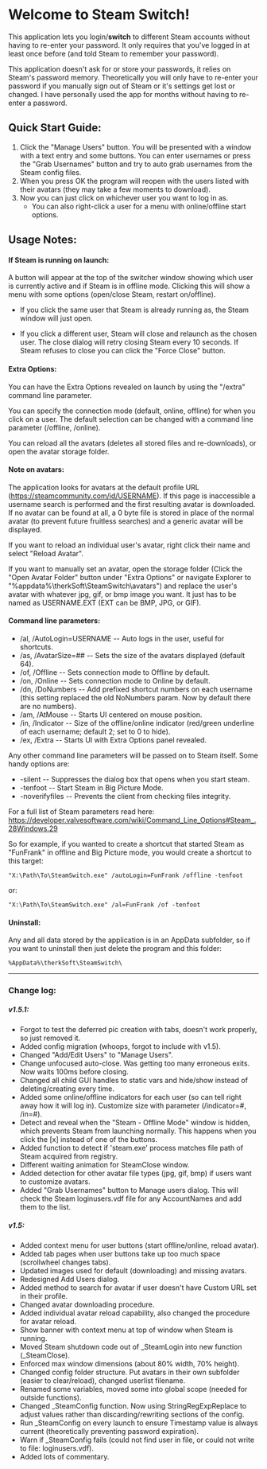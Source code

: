 # Welcome to Steam Switch!

This application lets you login/**switch** to different Steam accounts without having to re-enter your password. It only requires that you've logged in at least once before (and told Steam to remember your password).

This application doesn't ask for or store your passwords, it relies on Steam's password memory. Theoretically you will only have to re-enter your password if you manually sign out of Steam or it's settings get lost or changed. I have personally used the app for months without having to re-enter a password.

## Quick Start Guide:

1. Click the "Manage Users" button. You will be presented with a window with a text entry and some buttons. You can enter usernames or press the "Grab Usernames" button and try to auto grab usernames from the Steam config files.
2. When you press OK the program will reopen with the users listed with their avatars (they may take a few moments to download).
3. Now you can just click on whichever user you want to log in as.
	- You can also right-click a user for a menu with online/offline start options.

## Usage Notes:

#### If Steam is running on launch:
A button will appear at the top of the switcher window showing which user is currently active and if Steam is in offline mode. Clicking this will show a menu with some options (open/close Steam, restart on/offline).

- If you click the same user that Steam is already running as, the Steam window will just open.

- If you click a different user, Steam will close and relaunch as the chosen user. The close dialog will retry closing Steam every 10 seconds. If Steam refuses to close you can click the "Force Close" button.

#### Extra Options:
You can have the Extra Options revealed on launch by using the "/extra" command line parameter.

You can specify the connection mode (default, online, offline) for when you click on a user. The default selection can be changed with a command line parameter (/offline, /online).

You can reload all the avatars (deletes all stored files and re-downloads), or open the avatar storage folder.

#### Note on avatars:
The application looks for avatars at the default profile URL (https://steamcommunity.com/id/USERNAME). If this page is inaccessible a username search is performed and the first resulting avatar is downloaded. If no avatar can be found at all, a 0 byte file is stored in place of the normal avatar (to prevent future fruitless searches) and a generic avatar will be displayed.

If you want to reload an individual user's avatar, right click their name and select "Reload Avatar".

If you want to manually set an avatar, open the storage folder (Click the "Open Avatar Folder" button under "Extra Options" or navigate Explorer to "%appdata%\therkSoft\SteamSwitch\avatars") and replace the user's avatar with whatever jpg, gif, or bmp image you want. It just has to be named as USERNAME.EXT (EXT can be BMP, JPG, or GIF).

#### Command line parameters:
- /al, /AutoLogin=USERNAME -- Auto logs in the user, useful for shortcuts.
- /as, /AvatarSize=## -- Sets the size of the avatars displayed (default 64).
- /of, /Offline -- Sets connection mode to Offline by default.
- /on, /Online -- Sets connection mode to Online by default.
- /dn, /DoNumbers -- Add prefixed shortcut numbers on each username (this setting replaced the old NoNumbers param. Now by default there are no numbers).
- /am, /AtMouse -- Starts UI centered on mouse position.
- /in, /Indicator -- Size of the offline/online indicator (red/green underline of each username; default 2; set to 0 to hide).
- /ex, /Extra -- Starts UI with Extra Options panel revealed.

Any other command line parameters will be passed on to Steam itself. Some handy options are:
* -silent -- Suppresses the dialog box that opens when you start steam.
* -tenfoot -- Start Steam in Big Picture Mode.
* -noverifyfiles -- Prevents the client from checking files integrity.

For a full list of Steam parameters read here: https://developer.valvesoftware.com/wiki/Command_Line_Options#Steam_.28Windows.29

So for example, if you wanted to create a shortcut that started Steam as "FunFrank" in offline and Big Picture mode, you would create a shortcut to this target:
```
"X:\Path\To\SteamSwitch.exe" /autoLogin=FunFrank /offline -tenfoot
```
or:
```
"X:\Path\To\SteamSwitch.exe" /al=FunFrank /of -tenfoot
```

#### Uninstall:
Any and all data stored by the application is in an AppData subfolder, so if you want to uninstall then just delete the program and this folder:
```
%AppData%\therkSoft\SteamSwitch\
```

------------------------------------------------------------

### Change log:

##### v1.5.1:

- Forgot to test the deferred pic creation with tabs, doesn't work properly, so just removed it.
- Added config migration (whoops, forgot to include with v1.5).
- Changed "Add/Edit Users" to "Manage Users".
- Change unfocused auto-close. Was getting too many erroneous exits. Now waits 100ms before closing.
- Changed all child GUI handles to static vars and hide/show instead of deleting/creating every time.
- Added some online/offline indicators for each user (so can tell right away how it will log in). Customize size with parameter (/indicator=#, /in=#).
- Detect and reveal when the "Steam - Offline Mode" window is hidden, which prevents Steam from launching normally. This happens when you click the [x] instead of one of the buttons.
- Added function to detect if 'steam.exe' process matches file path of Steam acquired from registry.
- Different waiting animation for SteamClose window.
- Added detection for other avatar file types (jpg, gif, bmp) if users want to customize avatars.
- Added "Grab Usernames" button to Manage users dialog. This will check the Steam loginusers.vdf file for any AccountNames and add them to the list.

##### v1.5:

- Added context menu for user buttons (start offline/online, reload avatar).
- Added tab pages when user buttons take up too much space (scrollwheel changes tabs).
- Updated images used for default (downloading) and missing avatars.
- Redesigned Add Users dialog.
- Added method to search for avatar if user doesn't have Custom URL set in their profile.
- Changed avatar downloading procedure.
- Added individual avatar reload capability, also changed the procedure for avatar reload.
- Show banner with context menu at top of window when Steam is running.
- Moved Steam shutdown code out of _SteamLogin into new function (_SteamClose).
- Enforced max window dimensions (about 80% width, 70% height).
- Changed config folder structure. Put avatars in their own subfolder (easier to clear/reload), changed userlist filename.
- Renamed some variables, moved some into global scope (needed for outside functions).
- Changed _SteamConfig function. Now using StringRegExpReplace to adjust values rather than discarding/rewriting sections of the config.
- Run _SteamConfig on every launch to ensure Timestamp value is always current (theoretically preventing password expiration).
- Warn if _SteamConfig fails (could not find user in file, or could not write to file: loginusers.vdf).
- Added lots of commentary.
